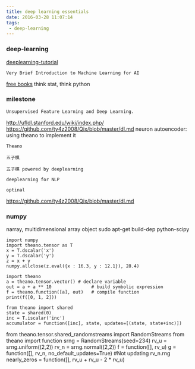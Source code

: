 ```yaml
---
title: deep learning essentials
date: 2016-03-28 11:07:14
tags:
 - deep-learning
---
```


### deep-learning

[deeplearning-tutorial](http://deeplearning.net/tutorial/)

    Very Brief Introduction to Machine Learning for AI


[free books](http://greenteapress.com/wp/)
think stat, think python

### milestone

    
    Unsupervised Feature Learning and Deep Learning.
http://ufldl.stanford.edu/wiki/index.php/
https://github.com/ty4z2008/Qix/blob/master/dl.md
neuron
autoencoder: using theano to implement it

    Theano

    五子棋

    五子棋 powered by deeplearning

    deeplearning for NLP

    optinal
https://github.com/ty4z2008/Qix/blob/master/dl.md   

### numpy
narray, multidimensional array object
sudo apt-get build-dep python-scipy

    import numpy
    import theano.tensor as T
    x = T.dscalar('x')
    y = T.dscalar('y')
    z = x + y
    numpy.allclose(z.eval({x : 16.3, y : 12.1}), 28.4)

    import theano
    a = theano.tensor.vector() # declare variable
    out = a + a ** 10               # build symbolic expression
    f = theano.function([a], out)   # compile function
    print(f([0, 1, 2]))

    from theano import shared
    state = shared(0)
    inc = T.iscalar('inc')
    accumulator = function([inc], state, updates=[(state, state+inc)])

from theano.tensor.shared_randomstreams import RandomStreams
from theano import function
srng = RandomStreams(seed=234)
rv_u = srng.uniform((2,2))
rv_n = srng.normal((2,2))
f = function([], rv_u)
g = function([], rv_n, no_default_updates=True)    #Not updating rv_n.rng
nearly_zeros = function([], rv_u + rv_u - 2 * rv_u)

